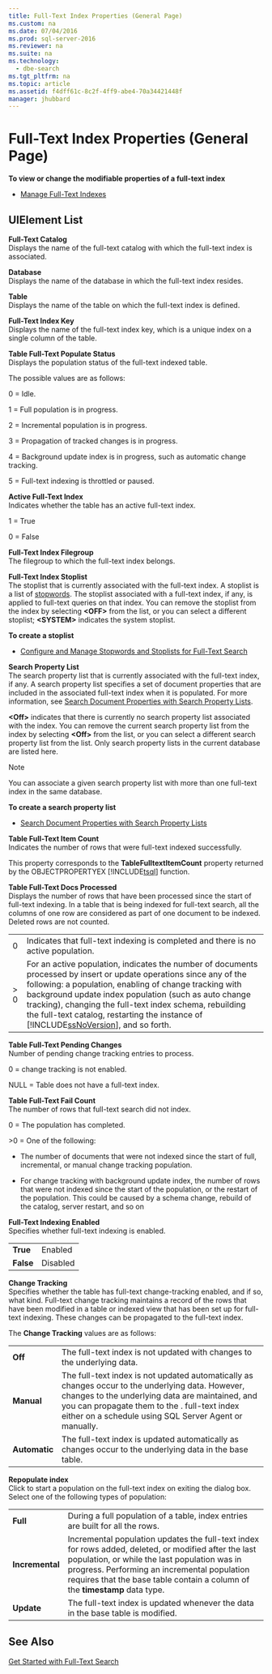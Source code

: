 ```yaml
---
title: Full-Text Index Properties (General Page)
ms.custom: na
ms.date: 07/04/2016
ms.prod: sql-server-2016
ms.reviewer: na
ms.suite: na
ms.technology: 
  - dbe-search
ms.tgt_pltfrm: na
ms.topic: article
ms.assetid: f4dff61c-8c2f-4ff9-abe4-70a34421448f
manager: jhubbard
---
```

# Full-Text Index Properties (General Page)
**To view or change the modifiable properties of a full-text index**  
  
-   [Manage Full-Text Indexes](../../Topics/TopicNameNotContainA/Manage-Full-Text-Indexes.md)  
  
## UIElement List  
 **Full-Text Catalog**  
 Displays the name of the full-text catalog with which the full-text index is associated.  
  
 **Database**  
 Displays the name of the database in which the full-text index resides.  
  
 **Table**  
 Displays the name of the table on which the full-text index is defined.  
  
 **Full-Text Index Key**  
 Displays the name of the full-text index key, which is a unique index on a single column of the table.  
  
 **Table Full-Text Populate Status**  
 Displays the population status of the full-text indexed table.  
  
 The possible values are as follows:  
  
 0 = Idle.  
  
 1 = Full population is in progress.  
  
 2 = Incremental population is in progress.  
  
 3 = Propagation of tracked changes is in progress.  
  
 4 = Background update index is in progress, such as automatic change tracking.  
  
 5 = Full-text indexing is throttled or paused.  
  
 **Active Full-Text Index**  
 Indicates whether the table has an active full-text index.  
  
 1 = True  
  
 0 = False  
  
 **Full-Text Index Filegroup**  
 The filegroup to which the full-text index belongs.  
  
 **Full-Text Index Stoplist**  
 The stoplist that is currently associated with the full-text index. A stoplist is a list of [stopwords](../../Topics/TopicNameNotContainA/Configure-and-Manage-Stopwords-and-Stoplists-for-Full-Text-Search.md). The stoplist associated with a full-text index, if any, is applied to full-text queries on that index. You can remove the stoplist from the index by selecting **<OFF\>** from the list, or you can select a different stoplist; **<SYSTEM\>** indicates the system stoplist.  
  
 **To create a stoplist**  
  
-   [Configure and Manage Stopwords and Stoplists for Full-Text Search](../../Topics/TopicNameNotContainA/Configure-and-Manage-Stopwords-and-Stoplists-for-Full-Text-Search.md)  
  
 **Search Property List**  
 The search property list that is currently associated with the full-text index, if any. A search property list specifies a set of document properties that are included in the associated full-text index when it is populated. For more information, see [Search Document Properties with Search Property Lists](../../Topics/TopicNameNotContainA/Search-Document-Properties-with-Search-Property-Lists.md).  
  
 **<Off\>** indicates that there is currently no search property list associated with the index. You can remove the current search property list from the index by selecting **<Off\>** from the list, or you can select a different search property list from the list. Only search property lists in the current database are listed here.  
  
> [!NOTE]  
>  You can associate a given search property list with more than one full-text index in the same database.  
  
 **To create a search property list**  
  
-   [Search Document Properties with Search Property Lists](../../Topics/TopicNameNotContainA/Search-Document-Properties-with-Search-Property-Lists.md)  
  
 **Table Full-Text Item Count**  
 Indicates the number of rows that were full-text indexed successfully.  
  
 This property corresponds to the **TableFulltextItemCount** property returned by the OBJECTPROPERTYEX [!INCLUDE[tsql](../../Topics/TopicNameContainA/includes/tsql_md.md)] function.  
  
 **Table Full-Text Docs Processed**  
 Displays the number of rows that have been processed since the start of full-text indexing. In a table that is being indexed for full-text search, all the columns of one row are considered as part of one document to be indexed. Deleted rows are not counted.  
  
|||  
|-|-|  
|0|Indicates that full-text indexing is completed and there is no active population.|  
|> 0|For an active population, indicates the number of documents processed by insert or update operations since any of the following: a population, enabling of change tracking with background update index population (such as auto change tracking), changing the full-text index schema, rebuilding the full-text catalog, restarting the instance of [!INCLUDE[ssNoVersion](../../Topics/TopicNameContainA/includes/ssNoVersion_md.md)], and so forth.|  
  
 **Table Full-Text Pending Changes**  
 Number of pending change tracking entries to process.  
  
 0 = change tracking is not enabled.  
  
 NULL = Table does not have a full-text index.  
  
 **Table Full-Text Fail Count**  
 The number of rows that full-text search did not index.  
  
 0 = The population has completed.  
  
 \>0 = One of the following:  
  
-   The number of documents that were not indexed since the start of full, incremental, or manual change tracking population.  
  
-   For change tracking with background update index, the number of rows that were not indexed since the start of the population, or the restart of the population. This could be caused by a schema change, rebuild of the catalog, server restart, and so on  
  
 **Full-Text Indexing Enabled**  
 Specifies whether full-text indexing is enabled.  
  
|||  
|-|-|  
|**True**|Enabled|  
|**False**|Disabled|  
  
 **Change Tracking**  
 Specifies whether the table has full-text change-tracking enabled, and if so, what kind. Full-text change tracking maintains a record of the rows that have been modified in a table or indexed view that has been set up for full-text indexing. These changes can be propagated to the full-text index.  
  
 The **Change Tracking** values are as follows:  
  
|||  
|-|-|  
|**Off**|The full-text index is not updated with changes to the underlying data.|  
|**Manual**|The full-text index is not updated automatically as changes occur to the underlying data. However, changes to the underlying data are maintained, and you can propagate them to the . full-text index either on a schedule using SQL Server Agent or manually.|  
|**Automatic**|The full-text index is updated automatically as changes occur to the underlying data in the base table.|  
  
 **Repopulate index**  
 Click to start a population on the full-text index on exiting the dialog box. Select one of the following types of population:  
  
|||  
|-|-|  
|**Full**|During a full population of a table, index entries are built for all the rows.|  
|**Incremental**|Incremental population updates the full-text index for rows added, deleted, or modified after the last population, or while the last population was in progress. Performing an incremental population requires that the base table contain a column of the **timestamp** data type.|  
|**Update**|The full-text index is updated whenever the data in the base table is modified.|  
  
## See Also  
 [Get Started with Full-Text Search](../../Topics/TopicNameNotContainA/Get-Started-with-Full-Text-Search.md)